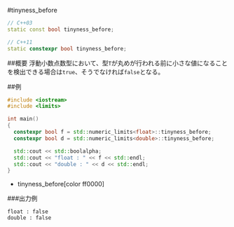 #tinyness_before
```cpp
// C++03
static const bool tinyness_before;

// C++11
static constexpr bool tinyness_before;
```

##概要
浮動小数点数型において、型`T`が丸めが行われる前に小さな値になることを検出できる場合は`true`、そうでなければ`false`となる。


##例
```cpp
#include <iostream>
#include <limits>

int main()
{
  constexpr bool f = std::numeric_limits<float>::tinyness_before;
  constexpr bool d = std::numeric_limits<double>::tinyness_before;

  std::cout << std::boolalpha;
  std::cout << "float : " << f << std::endl;
  std::cout << "double : " << d << std::endl;
}
```
* tinyness_before[color ff0000]

###出力例
```
float : false
double : false
```


